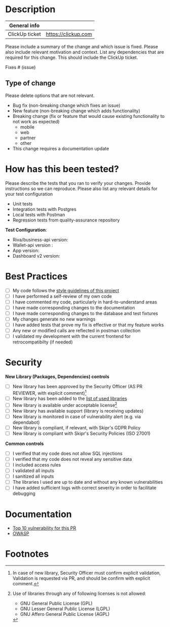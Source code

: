 # Description

| General info   |                     |
| -------------- | ------------------- |
| ClickUp ticket | https://clickup.com |

Please include a summary of the change and which issue is fixed. Please also include relevant motivation and context. List any dependencies that are required for this change. This should include the ClickUp ticket.

Fixes # (issue)

## Type of change

Please delete options that are not relevant.

- Bug fix (non-breaking change which fixes an issue)
- New feature (non-breaking change which adds functionality)
- Breaking change (fix or feature that would cause existing functionality to not work as expected)
  - mobile
  - web
  - partner
  - other
- This change requires a documentation update

# How has this been tested?

Please describe the tests that you ran to verify your changes. Provide instructions so we can reproduce. Please also list any relevant details for your test configuration

- Unit tests
- Integration tests with Postgres
- Local tests with Postman
- Regression tests from quality-assurance repository

**Test Configuration**:

- Riva/business-api version:
- Wallet-api version :
- App version:
- Dashboard v2 version:

# Best Practices

- [ ] My code follows the [style guidelines of this project](https://github.com/skiprco/booking-api/blob/development/README.md)
- [ ] I have performed a self-review of my own code
- [ ] I have commented my code, particularly in hard-to-understand areas
- [ ] I have made corresponding changes to the documentation
- [ ] I have made corresponding changes to the database and test fixtures
- [ ] My changes generate no new warnings
- [ ] I have added tests that prove my fix is effective or that my feature works
- [ ] Any new or modified calls are reflected in postman collection
- [ ] I validated my development with the current frontend for retrocompatibilty (if needed)

# Security

**New Library (Packages, Dependencies) controls**

- [ ] New library has been approved by the Security Officer (AS PR REVIEWER, with explicit comment)[^so_approval]
- [ ] New library has been added to the [list of used libraries](https://docs.google.com/spreadsheets/d/1UsJ3KG_2qWKiJWbShxy9l53uuJLIDj9-wpjtwk2bxXU/edit#gid=993688960)
- [ ] New library is available under acceptable license[^licenses]
- [ ] New library has available support (library is receiving updates)
- [ ] New library is monitored in case of vulnerability alert (e.g. via dependabot)
- [ ] New library is compliant, if relevant, with Skipr's GDPR Policy
- [ ] New library is compliant with Skipr's Security Policies (ISO 27001)

**Common controls**

- [ ] I verified that my code does not allow SQL injections
- [ ] I verified that my code does not reveal any sensitive data
- [ ] I included access rules
- [ ] I validated all inputs
- [ ] I sanitized all inputs
- [ ] The libraries I used are up to date and without any known vulnerabilities
- [ ] I have added sufficient logs with correct severity in order to facilitate debugging

# Documentation

- [Top 10 vulnerability for this PR](https://owasp.org/www-project-top-ten/)
- [OWASP](https://github.com/OWASP/Go-SCP/blob/master/dist/go-webapp-scp.pdf)

# Footnotes

[^so_approval]:
    In case of new library, Security Officer must confirm explicit validation,
    Validation is requested via PR, and should be confirm with explicit comment.

[^licenses]: Use of libraries through any of following licenses is not allowed:

    - GNU General Public License (GPL)
    - GNU Lesser General Public License (LGPL)
    - GNU Affero General Public License (AGPL)
